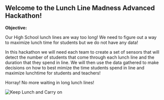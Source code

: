 
## Welcome to the Lunch Line Madness Advanced Hackathon!

**Objective:** 

Our High School lunch lines are way too long! We need to figure out a way to maximize lunch time for students but we do not have any data! 

In this hackathon we will need each team to create a set of sensors that will detect the number of students that come through each lunch line and the duration that they spend in line.  We will then use the data gathered to make decisions on how to best mimize the time students spend in line and maximize lunchtime for students and teachers!  

Horray! No more waiting in long lunch lines!


![Keep Lunch and Carry on](/images/lunchkeepcalmncarry.png)

